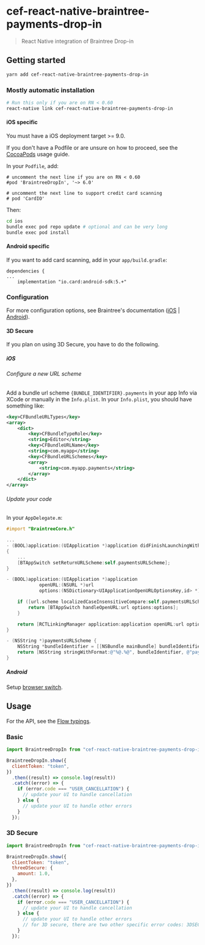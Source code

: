 # cef-react-native-braintree-payments-drop-in

> React Native integration of Braintree Drop-in

## Getting started

```bash
yarn add cef-react-native-braintree-payments-drop-in
```

### Mostly automatic installation

```bash
# Run this only if you are on RN < 0.60
react-native link cef-react-native-braintree-payments-drop-in
```

#### iOS specific

You must have a iOS deployment target >= 9.0.

If you don't have a Podfile or are unsure on how to proceed, see the [CocoaPods](http://guides.cocoapods.org/using/using-cocoapods.html) usage guide.

In your `Podfile`, add:

```
# uncomment the next line if you are on RN < 0.60
#pod 'BraintreeDropIn', '~> 6.0'

# uncomment the next line to support credit card scanning
# pod 'CardIO'
```

Then:

```bash
cd ios
bundle exec pod repo update # optional and can be very long
bundle exec pod install
```

#### Android specific

If you want to add card scanning, add in your `app/build.gradle`:

```
dependencies {
...
    implementation "io.card:android-sdk:5.+"
```

### Configuration

For more configuration options, see Braintree's documentation ([iOS](https://github.com/braintree/braintree-ios-drop-in) | [Android](https://github.com/braintree/braintree-android-drop-in)).

#### 3D Secure

If you plan on using 3D Secure, you have to do the following.

##### iOS

###### Configure a new URL scheme

Add a bundle url scheme `{BUNDLE_IDENTIFIER}.payments` in your app Info via XCode or manually in the `Info.plist`.
In your `Info.plist`, you should have something like:

```xml
<key>CFBundleURLTypes</key>
<array>
    <dict>
        <key>CFBundleTypeRole</key>
        <string>Editor</string>
        <key>CFBundleURLName</key>
        <string>com.myapp</string>
        <key>CFBundleURLSchemes</key>
        <array>
            <string>com.myapp.payments</string>
        </array>
    </dict>
</array>
```

###### Update your code

In your `AppDelegate.m`:

```objective-c
#import "BraintreeCore.h"

...
- (BOOL)application:(UIApplication *)application didFinishLaunchingWithOptions:(NSDictionary *)launchOptions
{
    ...
    [BTAppSwitch setReturnURLScheme:self.paymentsURLScheme];
}

- (BOOL)application:(UIApplication *)application
            openURL:(NSURL *)url
            options:(NSDictionary<UIApplicationOpenURLOptionsKey,id> *)options {

    if ([url.scheme localizedCaseInsensitiveCompare:self.paymentsURLScheme] == NSOrderedSame) {
        return [BTAppSwitch handleOpenURL:url options:options];
    }

    return [RCTLinkingManager application:application openURL:url options:options];
}

- (NSString *)paymentsURLScheme {
    NSString *bundleIdentifier = [[NSBundle mainBundle] bundleIdentifier];
    return [NSString stringWithFormat:@"%@.%@", bundleIdentifier, @"payments"];
}
```

##### Android

Setup [browser switch](https://developers.braintreepayments.com/guides/client-sdk/setup/android/v2#browser-switch-setup).

## Usage

For the API, see the [Flow typings](./index.js.flow).

### Basic

```javascript
import BraintreeDropIn from "cef-react-native-braintree-payments-drop-in";

BraintreeDropIn.show({
  clientToken: "token",
})
  .then((result) => console.log(result))
  .catch((error) => {
    if (error.code === "USER_CANCELLATION") {
      // update your UI to handle cancellation
    } else {
      // update your UI to handle other errors
    }
  });
```

### 3D Secure

```javascript
import BraintreeDropIn from "cef-react-native-braintree-payments-drop-in";

BraintreeDropIn.show({
  clientToken: "token",
  threeDSecure: {
    amount: 1.0,
  },
})
  .then((result) => console.log(result))
  .catch((error) => {
    if (error.code === "USER_CANCELLATION") {
      // update your UI to handle cancellation
    } else {
      // update your UI to handle other errors
      // for 3D secure, there are two other specific error codes: 3DSECURE_NOT_ABLE_TO_SHIFT_LIABILITY and 3DSECURE_LIABILITY_NOT_SHIFTED
    }
  });
```
